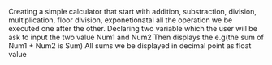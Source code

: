 Creating a simple calculator that start with addition, substraction, division, multiplication, floor division, exponetionatal all the operation we be executed one after the other.
Declaring two variable which the user will be ask to input the two value Num1 and Num2 
Then displays the e.g(the sum of Num1 + Num2 is Sum) 
All sums we be displayed in decimal point as float value
